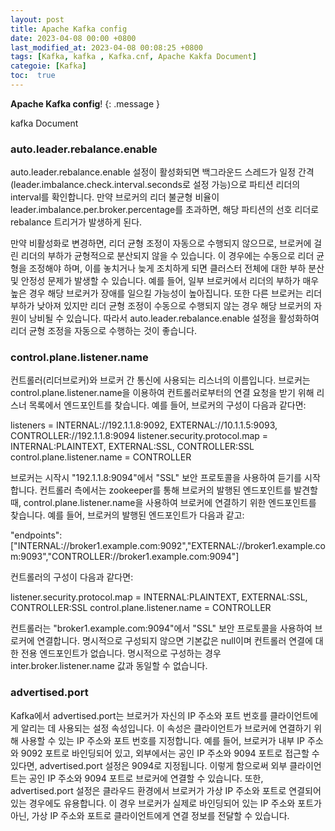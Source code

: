 ```yaml
---
layout: post
title: Apache Kafka config
date: 2023-04-08 00:00 +0800
last_modified_at: 2023-04-08 00:08:25 +0800
tags: [Kafka, kafka , Kafka.cnf, Apache Kakfa Document]
categoie: [Kafka]
toc:  true
---
```

**Apache Kafka config**!
{: .message }

kafka Document 

### auto.leader.rebalance.enable

auto.leader.rebalance.enable 설정이 활성화되면 백그라운드 스레드가 일정 간격(leader.imbalance.check.interval.seconds로 설정 가능)으로 파티션 리더의 interval를 확인합니다. 만약 브로커의 리더 불균형 비율이 leader.imbalance.per.broker.percentage를 초과하면, 해당 파티션의 선호 리더로 rebalance 트리거가 발생하게 된다.

만약 비활성화로 변경하면, 리더 균형 조정이 자동으로 수행되지 않으므로, 브로커에 걸린 리더의 부하가 균형적으로 분산되지 않을 수 있습니다. 이 경우에는 수동으로 리더 균형을 조정해야 하며, 이를 놓치거나 늦게 조치하게 되면 클러스터 전체에 대한 부하 분산 및 안정성 문제가 발생할 수 있습니다. 예를 들어, 일부 브로커에서 리더의 부하가 매우 높은 경우 해당 브로커가 장애를 일으킬 가능성이 높아집니다. 또한 다른 브로커는 리더 부하가 낮아져 있지만 리더 균형 조정이 수동으로 수행되지 않는 경우 해당 브로커의 자원이 낭비될 수 있습니다. 따라서 auto.leader.rebalance.enable 설정을 활성화하여 리더 균형 조정을 자동으로 수행하는 것이 좋습니다.


### control.plane.listener.name 


컨트롤러(리더브로커)와 브로커 간 통신에 사용되는 리스너의 이름입니다. 브로커는 control.plane.listener.name을 이용하여 컨트롤러로부터의 연결 요청을 받기 위해 리스너 목록에서 엔드포인트를 찾습니다. 예를 들어, 브로커의 구성이 다음과 같다면:

listeners = INTERNAL://192.1.1.8:9092, EXTERNAL://10.1.1.5:9093, CONTROLLER://192.1.1.8:9094
listener.security.protocol.map = INTERNAL:PLAINTEXT, EXTERNAL:SSL, CONTROLLER:SSL
control.plane.listener.name = CONTROLLER

브로커는 시작시 "192.1.1.8:9094"에서 "SSL" 보안 프로토콜을 사용하여 듣기를 시작합니다. 컨트롤러 측에서는 zookeeper를 통해 브로커의 발행된 엔드포인트를 발견할 때, control.plane.listener.name을 사용하여 브로커에 연결하기 위한 엔드포인트를 찾습니다. 예를 들어, 브로커의 발행된 엔드포인트가 다음과 같고:

"endpoints": ["INTERNAL://broker1.example.com:9092","EXTERNAL://broker1.example.com:9093","CONTROLLER://broker1.example.com:9094"]

컨트롤러의 구성이 다음과 같다면:

listener.security.protocol.map = INTERNAL:PLAINTEXT, EXTERNAL:SSL, CONTROLLER:SSL
control.plane.listener.name = CONTROLLER

컨트롤러는 "broker1.example.com:9094"에서 "SSL" 보안 프로토콜을 사용하여 브로커에 연결합니다. 명시적으로 구성되지 않으면 기본값은 null이며 컨트롤러 연결에 대한 전용 엔드포인트가 없습니다. 명시적으로 구성하는 경우 inter.broker.listener.name 값과 동일할 수 없습니다.

### advertised.port

Kafka에서 advertised.port는 브로커가 자신의 IP 주소와 포트 번호를 클라이언트에게 알리는 데 사용되는 설정 속성입니다. 이 속성은 클라이언트가 브로커에 연결하기 위해 사용할 수 있는 IP 주소와 포트 번호를 지정합니다. 예를 들어, 브로커가 내부 IP 주소와 9092 포트로 바인딩되어 있고, 외부에서는 공인 IP 주소와 9094 포트로 접근할 수 있다면, advertised.port 설정은 9094로 지정됩니다. 이렇게 함으로써 외부 클라이언트는 공인 IP 주소와 9094 포트로 브로커에 연결할 수 있습니다. 또한, advertised.port 설정은 클라우드 환경에서 브로커가 가상 IP 주소와 포트로 연결되어 있는 경우에도 유용합니다. 이 경우 브로커가 실제로 바인딩되어 있는 IP 주소와 포트가 아닌, 가상 IP 주소와 포트로 클라이언트에게 연결 정보를 전달할 수 있습니다.